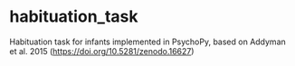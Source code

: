 # habituation_task
Habituation task for infants implemented in PsychoPy, based on Addyman et al. 2015 (https://doi.org/10.5281/zenodo.16627)
